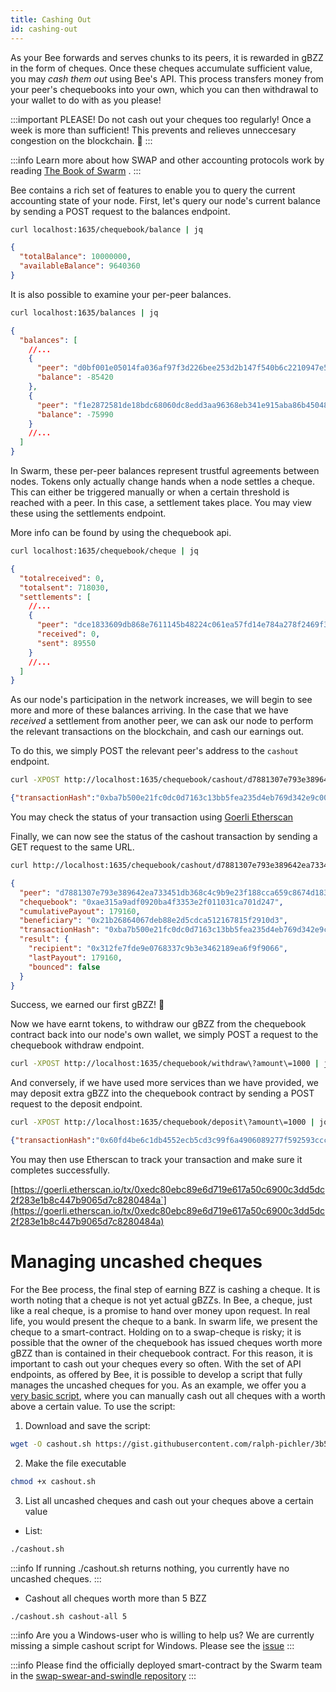 ```yaml
---
title: Cashing Out
id: cashing-out
---
```


As your Bee forwards and serves chunks to its peers, it is rewarded in
gBZZ in the form of cheques. Once these cheques accumulate sufficient
value, you may *cash them out* using Bee's API. This process transfers
money from your peer's chequebooks into your own, which you can then
withdrawal to your wallet to do with as you please!

:::important
PLEASE! Do not cash out your cheques too regularly! Once a week is more than sufficient! This prevents and relieves unneccesary congestion on the blockchain. 💩
:::

:::info
Learn more about how SWAP and other accounting protocols work by reading
<a href="/the-book-of-swarm.pdf" target="_blank" rel="noopener noreferrer">The Book of Swarm</a> .
:::

Bee contains a rich set of features to enable you to query the current accounting state of your node. First, let's query our node's current balance by sending a POST request to the balances endpoint.

```bash
curl localhost:1635/chequebook/balance | jq
```

```json
{
  "totalBalance": 10000000,
  "availableBalance": 9640360
}
```

It is also possible to examine your per-peer balances.

```bash
curl localhost:1635/balances | jq
```

```json
{
  "balances": [
    //...
    {
      "peer": "d0bf001e05014fa036af97f3d226bee253d2b147f540b6c2210947e5b7b409af",
      "balance": -85420
    },
    {
      "peer": "f1e2872581de18bdc68060dc8edd3aa96368eb341e915aba86b450486b105a47",
      "balance": -75990
    }
    //...
  ]
}
```

In Swarm, these per-peer balances represent trustful agreements between nodes. Tokens only actually change hands when a node settles a cheque. This can either be triggered manually or when a certain threshold is reached with a peer. In this case, a settlement takes place. You may view these using the settlements endpoint.

More info can be found by using the chequebook api.

```bash
curl localhost:1635/chequebook/cheque | jq
```

```json
{
  "totalreceived": 0,
  "totalsent": 718030,
  "settlements": [
    //...
    {
      "peer": "dce1833609db868e7611145b48224c061ea57fd14e784a278f2469f355292ca6",
      "received": 0,
      "sent": 89550
    }
    //...
  ]
}
```

As our node's participation in the network increases, we will begin to see more and more of these balances arriving. In the case that we have *received* a settlement from another peer, we can ask our node to perform the relevant transactions on the blockchain, and cash our earnings out.

To do this, we simply POST the relevant peer's address to the `cashout` endpoint.

```bash
curl -XPOST http://localhost:1635/chequebook/cashout/d7881307e793e389642ea733451db368c4c9b9e23f188cca659c8674d183a56b
```

```json
{"transactionHash":"0xba7b500e21fc0dc0d7163c13bb5fea235d4eb769d342e9c007f51ab8512a9a82"}
```

You may check the status of your transaction using [Goerli Etherscan](https://goerli.etherscan.io/)

Finally, we can now see the status of the cashout transaction by sending a GET request to the same URL.

```bash
curl http://localhost:1635/chequebook/cashout/d7881307e793e389642ea733451db368c4c9b9e23f188cca659c8674d183a56b | jq
```

```json
{
  "peer": "d7881307e793e389642ea733451db368c4c9b9e23f188cca659c8674d183a56b",
  "chequebook": "0xae315a9adf0920ba4f3353e2f011031ca701d247",
  "cumulativePayout": 179160,
  "beneficiary": "0x21b26864067deb88e2d5cdca512167815f2910d3",
  "transactionHash": "0xba7b500e21fc0dc0d7163c13bb5fea235d4eb769d342e9c007f51ab8512a9a82",
  "result": {
    "recipient": "0x312fe7fde9e0768337c9b3e3462189ea6f9f9066",
    "lastPayout": 179160,
    "bounced": false
  }
}
```

Success, we earned our first gBZZ! 🐝

Now we have earnt tokens, to withdraw our gBZZ from the chequebook contract back into our node's own wallet, we simply POST a request to the chequebook withdraw endpoint.

```bash
curl -XPOST http://localhost:1635/chequebook/withdraw\?amount\=1000 | jq
```

And conversely, if we have used more services than we have provided, we may deposit extra gBZZ into the chequebook contract by sending a POST request to the deposit endpoint.

```bash
curl -XPOST http://localhost:1635/chequebook/deposit\?amount\=1000 | jq
```

```json
{"transactionHash":"0x60fd4be6c1db4552ecb5cd3c99f6a4906089277f592593cccd1fee0dbf501085"}
```

You may then use Etherscan to track your transaction and make sure it completes successfully.

[https://goerli.etherscan.io/tx/0xedc80ebc89e6d719e617a50c6900c3dd5dc2f283e1b8c447b9065d7c8280484a`](https://goerli.etherscan.io/tx/0xedc80ebc89e6d719e617a50c6900c3dd5dc2f283e1b8c447b9065d7c8280484a)

# Managing uncashed cheques
For the Bee process, the final step of earning BZZ is cashing a cheque. It is worth noting that a cheque is not yet actual gBZZs. In Bee, a cheque, just like a real cheque, is a promise to hand over money upon request. In real life, you would present the cheque to a bank. In swarm life, we present the cheque to a smart-contract. Holding on to a swap-cheque is risky; it is possible that the owner of the chequebook has issued cheques worth more gBZZ than is contained in their chequebook contract. For this reason, it is important to cash out your cheques every so often. With the set of API endpoints, as offered by Bee, it is possible to develop a script that fully manages the uncashed cheques for you. As an example, we offer you a [very basic script](https://gist.github.com/ralph-pichler/3b5ccd7a5c5cd0500e6428752b37e975#file-cashout-sh), where you can manually cash out all cheques with a worth above a certain value. To use the script:

1. Download and save the script:

```bash
wget -O cashout.sh https://gist.githubusercontent.com/ralph-pichler/3b5ccd7a5c5cd0500e6428752b37e975/raw/cashout.sh
```

2. Make the file executable

```bash
chmod +x cashout.sh
```

3. List all uncashed cheques and cash out your cheques above a certain value

- List:
```bash
./cashout.sh
```
:::info
If running ./cashout.sh returns nothing, you currently have no uncashed cheques.
:::

- Cashout all cheques worth more than 5 BZZ
```bash
./cashout.sh cashout-all 5
```

:::info
Are you a Windows-user who is willing to help us? We are currently missing a simple cashout script for Windows. Please see the [issue](https://github.com/ethersphere/bee/issues/1092)
:::

:::info
Please find the officially deployed smart-contract by the Swarm team in the [swap-swear-and-swindle repository](https://github.com/ethersphere/swap-swear-and-swindle)
:::
